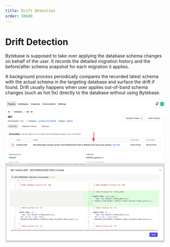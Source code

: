 ```yaml
---
title: Drift Detection
order: 30600
---
```


# Drift Detection

Bytebase is supposed to take over applying the database schema changes on behalf of the user. It records the detailed migration history and the before/after schema snapshot for each migration it applies.

A background process periodically compares the recorded latest schema with the actual schema in the targeting database and surface the drift if found. Drift usually happens when user applies out-of-band schema changes (such as hot fix) directly to the database without using Bytebase.

![Detect the drift](/static/docs-assets/schema-drift-bytebase.png)
![Display the drift](/static/docs-assets/schema-drift-gitlab.png)
